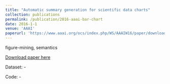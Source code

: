 ```yaml
---
title: "Automatic summary generation for scientific data charts"
collection: publications
permalink: /publication/2016-aaai-bar-chart
date: 2016-1-1
venue: 'AAAI'
paperurl: 'https://www.aaai.org/ocs/index.php/WS/AAAIW16/paper/download/12661/12436'
---
```

figure-mining, semantics

[Download paper here](https://www.aaai.org/ocs/index.php/WS/AAAIW16/paper/download/12661/12436)

Dataset: -

Code: -